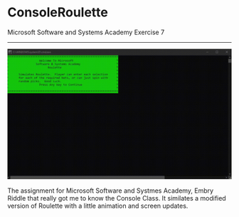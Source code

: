 # ConsoleRoulette
Microsoft Software and Systems Academy Exercise 7

---

![ConsoleRoulette](ConsoleRoulette-demo.gif)

The assignment for Microsoft Software and Systmes Academy, Embry Riddle that really got me to know the Console Class.  It similates a modified version of Roulette with a little animation and screen updates.
